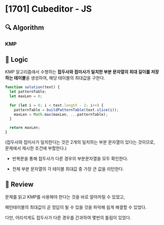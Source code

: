 # [1701] Cubeditor - JS

## :mag: Algorithm

### KMP

## :round_pushpin: Logic

KMP 알고리즘에서 수행하는 **접두사와 접미사가 일치한 부분 문자열의 최대 길이를 저장하는 테이블**을 생성하여, 해당 테이블의 최대값을 구한다.

```js
function solution(text) {
  let patternTable;
  let maxLen = 0;
  
  for (let i = 0; i < text.length - 2; i++) {
    patternTable = buildPatternTable(text.slice(i));
    maxLen = Math.max(maxLen, ...patternTable);
  }

  return maxLen;
}
```

(접두사와 접미사가 일치한다는 것은 2개의 일치하는 부분 문자열이 있다는 것이므로, 문제에서 제시한 조건에 부합한다.)

- 반복문을 통해 접두사가 다른 경우의 부분문자열을 모두 확인한다.

- 전체 부분 문자열의 각 테이블 최대값 중 가장 큰 값을 리턴한다.

## :memo: Review

문제를 읽고 KMP를 사용해야 한다는 것을 바로 알아차릴 수 있었고, 

패턴테이블의 최대값이 곧 정답이 될 수 있을 것을 파악해 쉽게 해결할 수 있었다.

다만, 어리석게도 접두사가 다른 경우를 간과하여 몇번의 틀림이 있었다.